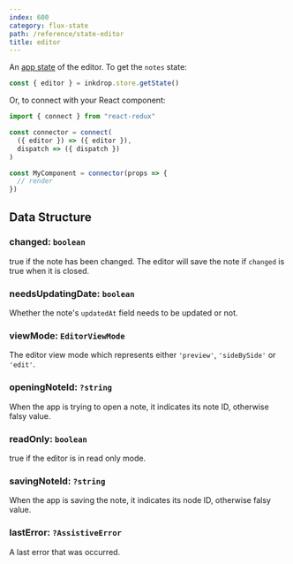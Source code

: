 ```yaml
---
index: 600
category: flux-state
path: /reference/state-editor
title: editor
---
```


An [app state](/manual/flux-architecture) of the editor.
To get the `notes` state:

```js
const { editor } = inkdrop.store.getState()
```

Or, to connect with your React component:

```js
import { connect } from "react-redux"

const connector = connect(
  ({ editor }) => ({ editor }),
  dispatch => ({ dispatch })
)

const MyComponent = connector(props => {
  // render
})
```

## Data Structure

### changed: `boolean`

true if the note has been changed.
The editor will save the note if `changed` is true when it is closed.

### needsUpdatingDate: `boolean`

Whether the note's `updatedAt` field needs to be updated or not.

### viewMode: `EditorViewMode`

The editor view mode which represents either `'preview'`, `'sideBySide'` or `'edit'`.

### openingNoteId: `?string`

When the app is trying to open a note, it indicates its note ID, otherwise falsy value.

### readOnly: `boolean`

true if the editor is in read only mode.

### savingNoteId: `?string`

When the app is saving the note, it indicates its node ID, otherwise falsy value.

### lastError: `?AssistiveError`

A last error that was occurred.
